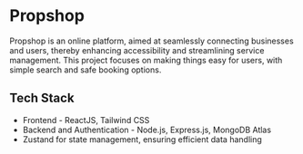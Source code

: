 # Propshop

Propshop is an online platform, aimed at seamlessly connecting businesses and users, thereby enhancing accessibility and streamlining service management. This project focuses on making things easy for users, with simple search and safe booking options.

## Tech Stack

  - Frontend - ReactJS, Tailwind CSS
  - Backend and Authentication - Node.js, Express.js, MongoDB Atlas
  - Zustand for state management, ensuring efficient data handling
